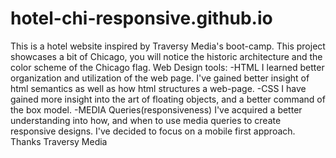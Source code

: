 # hotel-chi-responsive.github.io
This is a hotel website inspired by Traversy Media's boot-camp. This project showcases a bit of Chicago, you will notice the historic architecture and the color scheme of the Chicago flag.  Web Design tools: -HTML   I learned better organization and utilization of the web page. I've gained  better insight of html semantics as well as how html structures  a web-page.  -CSS   I have gained more insight into the art of floating objects, and a better command of the box model.    -MEDIA Queries(responsiveness)  I've acquired a better understanding into how, and when to use media queries to create  responsive designs. I've decided to focus on a mobile first approach.  Thanks Traversy Media
